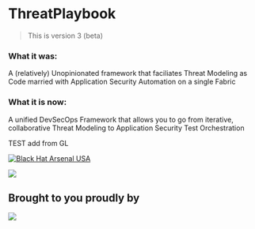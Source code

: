# ThreatPlaybook

> This is version 3 (beta)

### What it was: 
A (relatively) Unopinionated framework that faciliates Threat Modeling as Code married with Application Security Automation on a single Fabric

### What it is now: 
A unified DevSecOps Framework that allows you to go from iterative, collaborative Threat Modeling to Application Security Test Orchestration



TEST add from GL

[![Black Hat Arsenal USA](https://rawgit.com/toolswatch/badges/master/arsenal/usa/2018.svg)](https://www.blackhat.com/us-18/arsenal/schedule/index.html#threatplaybook-11697)

![](docs/img/tp_logo.png)

## Brought to you proudly by
![](docs/img/we45logo.jpg)
